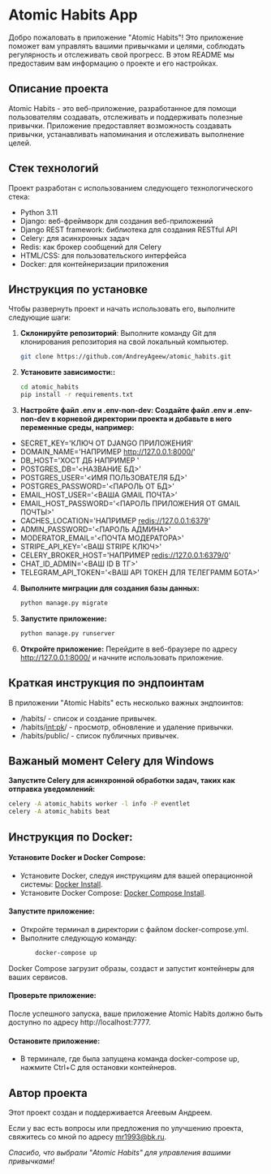 # Atomic Habits App


Добро пожаловать в приложение "Atomic Habits"! Это приложение поможет вам управлять вашими привычками и целями,
соблюдать регулярность и отслеживать свой прогресс. В этом README мы предоставим вам информацию о проекте и его
настройках.

## Описание проекта

Atomic Habits - это веб-приложение, разработанное для помощи пользователям создавать, отслеживать и поддерживать
полезные привычки. Приложение предоставляет возможность создавать привычки, устанавливать напоминания и отслеживать
выполнение целей.

## Стек технологий

Проект разработан с использованием следующего технологического стека:

- Python 3.11
- Django: веб-фреймворк для создания веб-приложений
- Django REST framework: библиотека для создания RESTful API
- Celery: для асинхронных задач
- Redis: как брокер сообщений для Celery
- HTML/CSS: для пользовательского интерфейса
- Docker: для контейнеризации приложения


## Инструкция по установке

Чтобы развернуть проект и начать использовать его, выполните следующие шаги:

1. **Склонируйте репозиторий**: Выполните команду Git для клонирования репозитория на свой локальный компьютер.

   ```bash
   git clone https://github.com/AndreyAgeew/atomic_habits.git
2. **Установите зависимости::**

   ```bash
   cd atomic_habits
   pip install -r requirements.txt

3. **Настройте файл .env и .env-non-dev: Создайте файл .env и .env-non-dev в корневой директории проекта и добавьте в
   него переменные среды, например:**

- SECRET_KEY='КЛЮЧ ОТ DJANGO ПРИЛОЖЕНИЯ'
- DOMAIN_NAME='НАПРИМЕР <http://127.0.0.1:8000/>'
- DB_HOST='ХОСТ ДБ НАПРИМЕР <localhost>'
- POSTGRES_DB='<НАЗВАНИЕ БД>'
- POSTGRES_USER='<ИМЯ ПОЛЬЗОВАТЕЛЯ БД>'
- POSTGRES_PASSWORD='<ПАРОЛЬ ОТ БД>'
- EMAIL_HOST_USER='<ВАША GMAIL ПОЧТА>'
- EMAIL_HOST_PASSWORD='<ПАРОЛЬ ПРИЛОЖЕНИЯ ОТ GMAIL ПОЧТЫ>'
- CACHES_LOCATION='НАПРИМЕР <redis://127.0.0.1:6379>'
- ADMIN_PASSWORD='<ПАРОЛЬ АДМИНА>'
- MODERATOR_EMAIL='<ПОЧТА МОДЕРАТОРА>'
- STRIPE_API_KEY='<ВАШ STRIPE КЛЮЧ>'
- CELERY_BROKER_HOST='НАПРИМЕР <redis://127.0.0.1:6379/0>'
- CHAT_ID_ADMIN='<ВАШ ID В ТГ>'
- TELEGRAM_API_TOKEN='<ВАШ API ТОКЕН ДЛЯ ТЕЛЕГРАММ БОТА>'

4. **Выполните миграции для создания базы данных:**

   ```bash
   python manage.py migrate
5. **Запустите приложение:**

   ```bash
   python manage.py runserver
6. **Откройте приложение:** Перейдите в веб-браузере по адресу http://127.0.0.1:8000/ и начните использовать приложение.

## Краткая инструкция по эндпоинтам

В приложении "Atomic Habits" есть несколько важных эндпоинтов:
* /habits/ - список и создание привычек.
* /habits/<int:pk>/ - просмотр, обновление и удаление привычки.
* /habits/public/ - список публичных привычек.

## Важаный момент Celery для Windows


**Запустите Celery для асинхронной обработки задач, таких как отправка уведомлений:**
  
  ```bash
  celery -A atomic_habits worker -l info -P eventlet
  celery -A atomic_habits beat
  ```

## Инструкция по Docker:

#### Установите Docker и Docker Compose:

* Установите Docker, следуя инструкциям для вашей операционной
  системы: [Docker Install](https://docs.docker.com/get-docker/).
* Установите Docker Compose: [Docker Compose Install](https://docs.docker.com/compose/install/).

#### Запустите приложение:

* Откройте терминал в директории с файлом docker-compose.yml.
* Выполните следующую команду:
    ```bash
        docker-compose up

Docker Compose загрузит образы, создаст и запустит контейнеры для ваших сервисов.

#### Проверьте приложение:

После успешного запуска, ваше приложение Atomic Habits должно быть доступно по адресу http://localhost:7777.

#### Остановите приложение:

* В терминале, где была запущена команда docker-compose up, нажмите Ctrl+C для остановки контейнеров.

## Автор проекта
Этот проект создан и поддерживается Агеевым Андреем.

Если у вас есть вопросы или предложения по улучшению проекта, свяжитесь со мной по адресу mr1993@bk.ru.

<em>Спасибо, что выбрали "Atomic Habits" для управления вашими привычками!</em>

